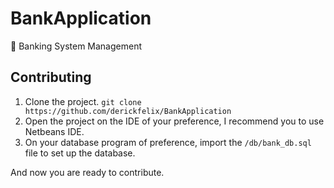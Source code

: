 # BankApplication
🏦 Banking System Management




## Contributing 
1. Clone the project.
`git clone https://github.com/derickfelix/BankApplication` 
2. Open the project on the IDE of your preference, I recommend you to use Netbeans IDE.
3. On your database program of preference, import the `/db/bank_db.sql` file to set up the database. 

And now you are ready to contribute.
